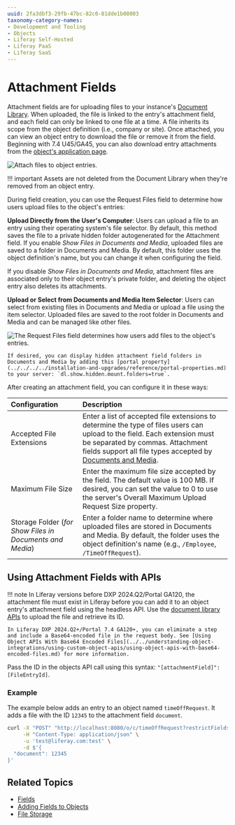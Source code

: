 ```yaml
---
uuid: 2fa3dbf3-29fb-47bc-82c0-81dde1b08003
taxonomy-category-names:
- Development and Tooling
- Objects
- Liferay Self-Hosted
- Liferay PaaS
- Liferay SaaS
---
```

# Attachment Fields

Attachment fields are for uploading files to your instance's [Document Library](../../../../system-administration/file-storage.md). When uploaded, the file is linked to the entry's attachment field, and each field can only be linked to one file at a time. A file inherits its scope from the object definition (i.e., company or site). Once attached, you can view an object entry to download the file or remove it from the field. Beginning with 7.4 U45/GA45, you can also download entry attachments from the [object's application page](../views/designing-object-views.md).

![Attach files to object entries.](./attachment-fields/images/01.png)

!!! important
    Assets are not deleted from the Document Library when they're removed from an object entry.

During field creation, you can use the Request Files field to determine how users upload files to the object's entries:

**Upload Directly from the User's Computer**: Users can upload a file to an entry using their operating system's file selector. By default, this method saves the file to a private hidden folder autogenerated for the Attachment field. If you enable *Show Files in Documents and Media*, uploaded files are saved to a folder in Documents and Media. By default, this folder uses the object definition's name, but you can change it when configuring the field. 

If you disable *Show Files in Documents and Media*, attachment files are associated only to their object entry's private folder, and deleting the object entry also deletes its attachments.

**Upload or Select from Documents and Media Item Selector**: Users can select from existing files in Documents and Media or upload a file using the item selector. Uploaded files are saved to the root folder in Documents and Media and can be managed like other files.

![The Request Files field determines how users add files to the object's entries.](./attachment-fields/images/02.png)

```{note}
If desired, you can display hidden attachment field folders in Documents and Media by adding this [portal property](../../../../installation-and-upgrades/reference/portal-properties.md) to your server: `dl.show.hidden.mount.folders=true`. 
```

After creating an attachment field, you can configure it in these ways:

| Configuration | Description |
| :--- | :--- |
| Accepted File Extensions | Enter a list of accepted file extensions to determine the type of files users can upload to the field. Each extension must be separated by commas. Attachment fields support all file types accepted by [Documents and Media](../../../../content-authoring-and-management/documents-and-media.md). |
| Maximum File Size | Enter the maximum file size accepted by the field. The default value is 100 MB. If desired, you can set the value to 0 to use the server's Overall Maximum Upload Request Size property. |
| Storage Folder (*for Show Files in Documents and Media*) | Enter a folder name to determine where uploaded files are stored in Documents and Media. By default, the folder uses the object definition's name (e.g., `/Employee`, `/TimeOffRequest`). |

## Using Attachment Fields with APIs

!!! note 
    In Liferay versions before DXP 2024.Q2/Portal GA120, the attachment file must exist in Liferay before you can add it to an object entry's attachment field using the headless API. Use the [document library APIs](../../../../content-authoring-and-management/documents-and-media/developer-guide/document-api-basics.md) to upload the file and retrieve its ID.

    In Liferay DXP 2024.Q2+/Portal 7.4 GA120+, you can eliminate a step and include a Base64-encoded file in the request body. See [Using Object APIs With Base64 Encoded Files](../../understanding-object-integrations/using-custom-object-apis/using-object-apis-with-base64-encoded-files.md) for more information.

Pass the ID in the objects API call using this syntax: `"[attachmentField]": [FileEntryId]`.

### Example

The example below adds an entry to an object named `timeOffRequest`. It adds a file with the ID `12345` to the attachment field `document`.

```bash
curl -X "POST" "http://localhost:8080/o/c/timeOffRequest?restrictFields=actions" \
     -H "Content-Type: application/json" \
     -u 'test@liferay.com:test' \
     -d $'{
  "document": 12345
}'
```

## Related Topics

* [Fields](../fields.md)
* [Adding Fields to Objects](./adding-fields-to-objects.md)
* [File Storage](../../../../system-administration/file-storage.md)
